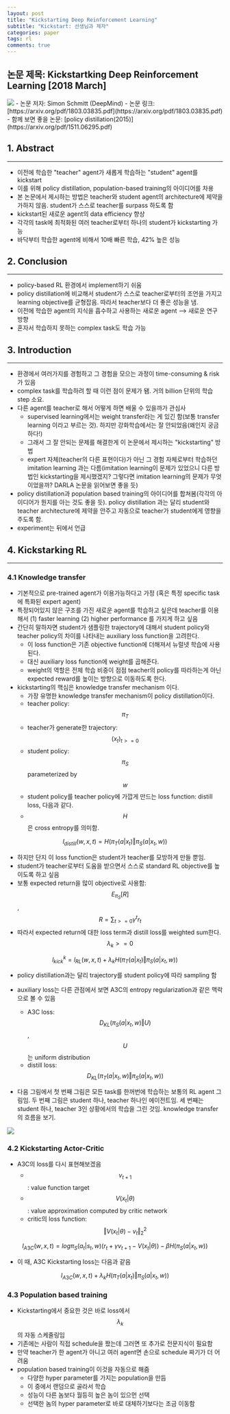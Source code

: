 ```yaml
---
layout: post
title: "Kickstarting Deep Reinforcement Learning"
subtitle: "Kickstart: 선생님과 제자"
categories: paper
tags: rl
comments: true
---
```


## 논문 제목: Kickstartking Deep Reinforcement Learning [2018 March]

<img src="https://www.dropbox.com/s/7q8mudzrp3g5vwa/%EC%8A%A4%ED%81%AC%EB%A6%B0%EC%83%B7%202018-05-17%2017.46.47.png?raw=1">
- 논문 저자: Simon Schmitt (DeepMind)
- 논문 링크: [https://arxiv.org/pdf/1803.03835.pdf](https://arxiv.org/pdf/1803.03835.pdf)
- 함께 보면 좋을 논문: [policy distillation(2015)](https://arxiv.org/pdf/1511.06295.pdf)

## 1. Abstract
---
- 이전에 학습한 "teacher" agent가 새롭게 학습하는 "student" agent를 kickstart
- 이를 위해 policy distillation, population-based training의 아이디어를 차용
- 본 논문에서 제시하는 방법은 teacher와 student agent의 architecture에 제약을 가하지 않음. student가 스스로 teacher를 surpass 하도록 함
- kickstart된 새로운 agent의 data efficiency 향상
- 각각의 task에 최적화된 여러 teacher로부터 하나의 student가 kickstarting 가능
- 바닥부터 학습한 agent에 비해서 10배 빠른 학습, 42% 높은 성능

## 2. Conclusion
---
- policy-based RL 환경에서 implement하기 쉬움
- policy distillation에 비교해서 student가 스스로 teacher로부터의 조언을 가지고 learning objective를 균형잡음. 따라서 teacher보다 더 좋은 성능을 냄.
- 이전에 학습한 agent의 지식을 흡수하고 사용하는 새로운 agent --> 새로운 연구 방향
- 혼자서 학습하지 못하는 complex task도 학습 가능

## 3. Introduction
---
- 환경에서 여러가지를 경험하고 그 경험을 모으는 과정이 time-consuming & risk가 있음
- complex task를 학습하려 할 때 이런 점이 문제가 됌. 거의 billion 단위의 학습 step 소요.
- 다른 agent를 teacher로 해서 어떻게 하면 배울 수 있을까가 관심사
	- supervised learning에서는 weight transfer라는 게 있긴 함(보통 transfer 	learning 이라고 부르는 것). 하지만 강화학습에서는 잘 안되었음(왜인지 궁금하다!)
	- 그래서 그 잘 안되는 문제를 해결한게 이 논문에서 제시하는 "kickstarting" 방법
	- expert 자체(teacher의 다른 표현이다)가 아닌 그 경험 자체로부터 학습하던 imitation 	learning 과는 다름(imitation learning이 문제가 있었으니 다른 방법인 kickstarting을	제시했겠지? 그렇다면 imitation learning의 문제가 무엇이었을까? DARLA 논문을 읽어보면 	좋을 듯)
- policy distillation과 population based training의 아이디어를 합쳐봄(각각의 아이디어가 뭔지를 아는 것도 좋을 듯). policy distillation 과는 달리 student와 teacher architecture에 제약을 안주고 자동으로 teacher가 student에게 영향을 주도록 함.
- experiment는 뒤에서 언급

## 4. Kickstarking RL
---
### 4.1 Knowledge transfer 
- 기본적으로 pre-trained agent가 이용가능하다고 가정 (혹은 특정 specific task에 특화된 expert agent)
- 특정되어있지 않은 구조를 가진 새로운 agent를 학습하고 싶은데 teacher를 이용해서 (1) faster learning (2) higher performance 를 가지게 하고 싶음
- 간단히 말하자면 student가 샘플링한 trajectory에 대해서 student policy와 teacher policy의 차이를 나타내는 auxiliary loss function을 고려한다. 
	- 이 loss function은 기존 objective function에 더해져서 뉴럴넷 학습에 사용된다. 
	- 대신 auxiliary loss function에 weight를 곱해준다. 
	- weight의 역할은 전체 학습 비중이 점점 teacher의 policy를 따라하는게 아닌 expected reward를 높이는 방향으로 이동하도록 한다.
- kickstarting의 핵심은 knowledge transfer mechanism 이다.
	- 가장 유명한 knowledge transfer mechanism이 policy distillation이다.
	- teacher policy: $$\pi_T$$
	- teacher가 generate한 trajectory: $$(x_t)_{t>=0} $$
	- student policy: $$\pi_S$$ parameterized by $$w$$
	- student policy를 teacher policy에 가깝게 만드는 loss function: distill loss, 다음과 같다. 
	- $$H$$ 은 cross entropy를 의미함.

$$l_{distill}(w,x,t)=H(\pi_T(a \vert x_t) \Vert \pi_S(a \vert x_t, w))$$
	   
- 하지만 단지 이 loss function은 student가 teacher를 모방하게 만들 뿐임.
- student가 teacher로부터 도움을 받으면서 스스로 standard RL objective를 높이도록 하고 싶음
- 보통 expected return을 많이 objective로 사용함: $$E_{\pi_S}[R]$$,  $$R=\sum_{t>=0}\gamma^tr_t$$
- 따라서 expected return에 대한 loss term과 distill loss를 weighted sum한다. $$\lambda_k >= 0$$

$$l_{kick}^k=l_{RL}(w, x, t) + \lambda_kH(\pi_T(a \vert x_t) \Vert \pi_S(a \vert x_t, w))$$

- policy distillation과는 달리 trajectory를 student policy에 따라 sampling 함
- auxiliary loss는 다른 관점에서 보면 A3C의 entropy regularization과 같은 맥락으로 볼 수 있음
	- A3C loss: $$D_{KL}(\pi_S(a \vert x_t, w) \Vert U)$$, $$U$$는 uniform distribution
	- distill loss: $$D_{KL}(\pi_T(a \vert x_t, w) \Vert \pi_S(a \vert x_t, w))$$
	
- 다음 그림에서 첫 번째 그림은 모든 task를 한꺼번에 학습하는 보통의 RL agent 그림임. 두 번째 그림은 student 하나, teacher 하나인 에이전트임. 세 번째는 student 하나, teacher 3인 상황에서의 학습을 그린 것임. knowledge transfer의 흐름을 보기. 
<img src="https://www.dropbox.com/s/jd85p8mjbkp6yta/%EC%8A%A4%ED%81%AC%EB%A6%B0%EC%83%B7%202018-05-17%2018.06.09.png?raw=1">

### 4.2 Kickstarting Actor-Critic
- A3C의 loss를 다시 표현해보겠음
	- $$v_{t+1}$$ : value function target
	- $$V(x_t \vert \theta)$$ : value approximation computed by critic network
	- critic의 loss function: $$\Vert V(x_t \vert \theta)-v_{t}\Vert_2^2$$
	 
$$l_{A3C}(w, x, t)=log\pi_S(a_t \vert s_t, w)(r_t + \gamma v_{t+1} - V(x_t \vert \theta)) - \beta H(\pi_S(a \vert x_t, w))$$

- 이 때, A3C Kickstarting loss는 다음과 같음

$$l_{A3C}(w, x, t) + \lambda_kH(\pi_T(a \vert x_t) \Vert \pi_S(a \vert x_t, w))$$

### 4.3 Population based training
- Kickstarting에서 중요한 것은 바로 loss에서 $$\lambda_k$$의 자동 스케줄링임
- 기존에는 사람이 직접 schedule을 짰는데 그러면 또 추가로 전문지식이 필요함
- 만약 teacher가 한 agent가 아니고 여러 agent면 손으로 schedule 짜기가 더 어려움
- population based training이 이것을 자동으로 해줌
	- 다양한 hyper parameter를 가지는 population을 만듬
	- 이 중에서 랜덤으로 골라서 학습
	- 성능이 다른 놈보다 월등히 높은 놈이 있으먼 선택
	- 선택한 놈의 hyper parameter로 바로 대체하기보다는 조금 이동함